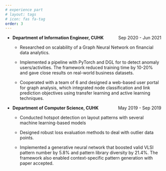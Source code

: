 ```yaml
---
# experience part
# layout: tags
# icon: fas fa-tag
order: 3
---
```


<ul>
  <li><p style="text-align:left;"><b>Department of Information Engineer, CUHK</b><span style="float:right;">Sep 2020 - Jun 2021</span></p></li>
  <ul><li>Researched on scalability of a Graph Neural Network on financial data analytics.</li></ul>
  <ul><li>Implemented a pipeline with PyTorch and DGL for to detect anomaly users/activities. The framework reduced training time by 10-20% and gave close results on real-world business datasets. </li></ul>
  <ul><li>Cooperated with a team of 6 and designed a web-based user portal for graph analysis, which integrated node classification and link prediction objectives using transfer learning and active learning techniques.</li></ul>
  <p></p>

  <li><p style="text-align:left;"><b>Department of Computer Science, CUHK</b><span style="float:right;">May 2019 - Sep 2019</span></p></li>
  <ul><li>Conducted hotspot detection on layout patterns with several machine learning-based models</li></ul>
  <ul><li>Designed robust loss evaluation methods to deal with outlier data points.</li></ul>
  <ul><li>Implemented a generative neural network that boosted valid VLSI pattern number by 5.8% and pattern library diversity by 21.4%. The framework also enabled context-specific pattern generation with paper accepted.</li></ul>
  <p></p>

</ul>